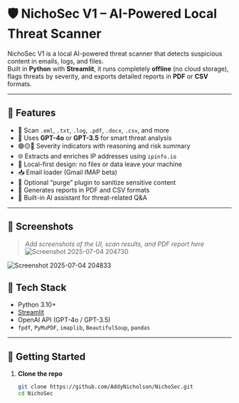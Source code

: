 # 🛡️ NichoSec V1 – AI-Powered Local Threat Scanner

NichoSec V1 is a local AI-powered threat scanner that detects suspicious content in emails, logs, and files.  
Built in **Python** with **Streamlit**, it runs completely **offline** (no cloud storage), flags threats by severity, and exports detailed reports in **PDF** or **CSV** formats.

---

## 🚀 Features

- 📄 Scan `.eml`, `.txt`, `.log`, `.pdf`, `.docx`, `.csv`, and more
- 🤖 Uses **GPT-4o** or **GPT-3.5** for smart threat analysis
- 🟢🟡🔴 Severity indicators with reasoning and risk summary
- 🌐 Extracts and enriches IP addresses using `ipinfo.io`
- 🔐 Local-first design: no files or data leave your machine
- 📥 Email loader (Gmail IMAP beta)
- 🧹 Optional “purge” plugin to sanitize sensitive content
- 🧾 Generates reports in PDF and CSV formats
- 💬 Built-in AI assistant for threat-related Q&A

---

## 📸 Screenshots

> _Add screenshots of the UI, scan results, and PDF report here_
![Screenshot 2025-07-04 204730](https://github.com/user-attachments/assets/788c4bda-5048-4b10-bf22-a304bee5772e)


![Screenshot 2025-07-04 204833](https://github.com/user-attachments/assets/10fde6be-7c79-437c-9927-3d6dd3af3658)


## 📂 Tech Stack

- Python 3.10+
- [Streamlit](https://streamlit.io)
- OpenAI API (GPT-4o / GPT-3.5)
- `fpdf`, `PyMuPDF`, `imaplib`, `BeautifulSoup`, `pandas`

---

## 🔧 Getting Started

1. **Clone the repo**  
   ```bash
   git clone https://github.com/AddyNicholson/NichoSec.git
   cd NichoSec
